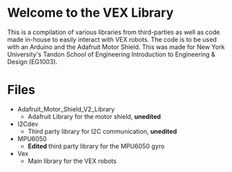 # Welcome to the VEX Library

This is a compilation of various libraries from third-parties as well as code made in-house to easily interact with VEX robots. The code is to be used with an Arduino and the Adafruit Motor Shield. This was made for New York University's Tandon School of Engineering Introduction to Engineering & Design (EG1003).


# Files

- Adafruit_Motor_Shield_V2_Library
	- Adafruit Library for the motor shield, **unedited**
- I2Cdev
	- Third party library for I2C communication, **unedited**
- MPU6050
	- **Edited** third party library for the MPU6050 gyro
- Vex
	- Main library for the VEX robots
